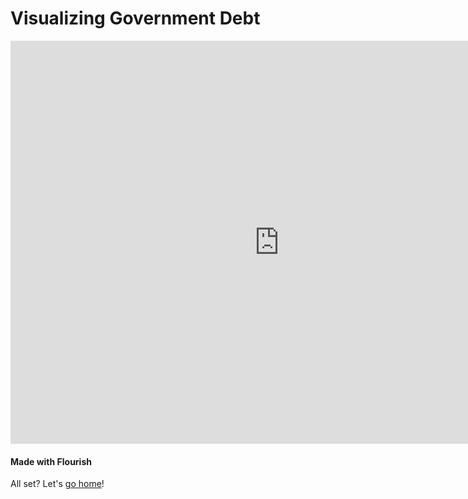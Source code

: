 <h1> Visualizing Government Debt </h1>

<iframe src="https://data.oecd.org/chart/6gPU" width="860" height="645" style="border: 0" mozallowfullscreen="true" webkitallowfullscreen="true" allowfullscreen="true"><a href="https://data.oecd.org/chart/6gPU" target="_blank">OECD Chart: General government debt, Total, % of GDP, Annual, 2008 – 2016</a></iframe>

<h4> Made with Flourish </h4>

<div class="flourish-embed flourish-chart" data-src="visualisation/5297763"><script src="https://public.flourish.studio/resources/embed.js"></script></div>

<p> All set? Let's <a href= "/portfolio">go home</a>!
